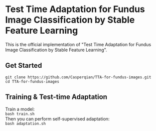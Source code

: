 # Test Time Adaptation for Fundus Image Classification by Stable Feature Learning
This is the official implementation of "Test Time Adaptation for Fundus Image Classification by Stable Feature Learning".
## Get Started
`git clone https://github.com/Casperqian/TTA-for-fundus-images.git`  
`cd TTA-for-fundus-images`
## Training & Test-time Adaptation
Train a model:   
`bash train.sh`   
Then you can perform self-supervised adaptation:   
`bash adaptation.sh`   


